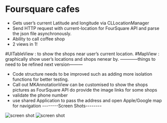 # Foursquare cafes
- Gets user’s current Latitude and longitude via CLLocationManager
- Send HTTP request  with current-location for FourSquare API and parse the json file asynchronously.
- Ability to call coffee shop
- 2 views in 1! 

#UITableView : to show the shops near user’s current location.
#MapView : graphically show user’s locations and shops nenear by.
————things to need to be refined next version———
* Code structure needs to be improved such as adding more isolation functions for better testing.
* Call out MKAnnotationView can be customised to show the shops pictures as FourSquare API do  provide the image links for some shops
* validate the phone number 
* use shared Application to pass the address and open Apple/Google map for navigation
--------Screen Shots--------

<img src="https://cloud.githubusercontent.com/assets/7435852/6040429/dc260702-acc5-11e4-8f43-0591bbc5f9a0.jpg" alt="screen shot">

<img src="https://cloud.githubusercontent.com/assets/7435852/6040428/dbb4470c-acc5-11e4-95a1-0064d97d86e2.jpg" alt="screen shot">
